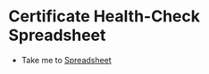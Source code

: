 # Certificate Health-Check Spreadsheet
  - Take me to [Spreadsheet](https://kodekloud.com/courses/539883/lectures/11777973)
  
